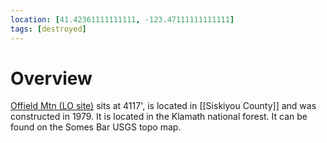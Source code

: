 ```yaml
---
location: [41.42361111111111, -123.47111111111111]
tags: [destroyed]
---
```


# Overview

[Offield Mtn (LO site)](http://www.peakbagging.com/CALookoutPhotos/Offield.html) sits at 4117', is located in [[Siskiyou County]] and was constructed in 1979. It is located in the Klamath national forest. It can be found on the Somes Bar USGS topo map.


